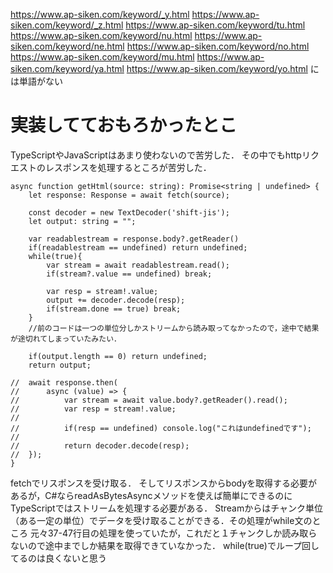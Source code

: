 https://www.ap-siken.com/keyword/_y.html
https://www.ap-siken.com/keyword/_z.html
https://www.ap-siken.com/keyword/tu.html
https://www.ap-siken.com/keyword/nu.html
https://www.ap-siken.com/keyword/ne.html
https://www.ap-siken.com/keyword/no.html
https://www.ap-siken.com/keyword/mu.html
https://www.ap-siken.com/keyword/ya.html
https://www.ap-siken.com/keyword/yo.html
には単語がない

# 実装してておもろかったとこ
TypeScriptやJavaScriptはあまり使わないので苦労した．
その中でもhttpリクエストのレスポンスを処理するところが苦労した．
```
async function getHtml(source: string): Promise<string | undefined> {
	let response: Response = await fetch(source);

	const decoder = new TextDecoder('shift-jis');
	let output: string = "";

	var readablestream = response.body?.getReader()
	if(readablestream == undefined) return undefined;
	while(true){
		var stream = await readablestream.read();
		if(stream?.value == undefined) break;

		var resp = stream!.value;
		output += decoder.decode(resp);
		if(stream.done == true) break;
	}
	//前のコードは一つの単位分しかストリームから読み取ってなかったので，途中で結果が途切れてしまっていたみたい．

	if(output.length == 0) return undefined;
	return output;
	
//	await response.then(
//		async (value) => {
//			var stream = await value.body?.getReader().read();
//			var resp = stream!.value;
//
//			if(resp == undefined) console.log("これはundefinedです");
//
//			return decoder.decode(resp);
//	});
}
```
fetchでリスポンスを受け取る．
そしてリスポンスからbodyを取得する必要があるが，C#ならreadAsBytesAsyncメソッドを使えば簡単にできるのにTypeScriptではストリームを処理する必要がある．
Streamからはチャンク単位（ある一定の単位）でデータを受け取ることができる．その処理がwhile文のところ
元々37-47行目の処理を使っていたが，これだと１チャンクしか読み取らないので途中までしか結果を取得できていなかった．
while(true)でループ回してるのは良くないと思う
